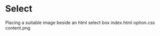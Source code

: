 Select
======

Placing a suitable image beside an html select box
index.html
option.css
content.png
